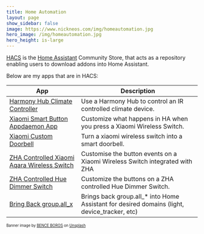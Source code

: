 ```yaml
---
title: Home Automation
layout: page
show_sidebar: false
image: https://www.nickneos.com/img/homeautomation.jpg
hero_image: /img/homeautomation.jpg
hero_height: is-large
---
```


[HACS](https://hacs.xyz/) is the [Home Assistant](https://www.home-assistant.io/) Community Store, that acts as a repository enabling users to download addons into Home Assistant.

Below are my apps that are in HACS:

| App                                                                                                          | Description                                                                                  |
| ------------------------------------------------------------------------------------------------------------ | -------------------------------------------------------------------------------------------- |
| [Harmony Hub Climate Controller](https://github.com/nickneos/HA_harmony_climate_component)                   | Use a Harmony Hub to control an IR controlled climate device.                                |
| [Xiaomi Smart Button Appdaemon App](https://github.com/nickneos/Appdaemon-Xiaomi-Smart-Button)               | Customize what happens in HA when you press a Xiaomi Wireless Switch.                        |
| [Xiaomi Custom Doorbell](https://github.com/nickneos/Appdaemon-Xiaomi-Doorbell)                              | Turn a xiaomi wireless switch into a smart doorbell.                                         |
| [ZHA Controlled Xiaomi Aqara Wireless Switch](https://github.com/nickneos/Appdaemon-ZHA-Xiaomi-Aqara-Switch) | Customise the button events on a Xiaomi Wireless Switch integrated with ZHA                  |
| [ZHA Controlled Hue Dimmer Switch](https://github.com/nickneos/Appdaemon-ZHA-Hue-Dimmer-Switch)              | Customize the buttons on a ZHA controlled Hue Dimmer Switch.                                 |
| [Bring Back group.all_x](https://github.com/nickneos/Bring-Back-group.all_x)                                 | Brings back group.all_* into Home Assistant for desired domains (light, device_tracker, etc) |


<sup><sub>Banner image by <a href="https://unsplash.com/@benceboros?utm_source=unsplash&amp;utm_medium=referral&amp;utm_content=creditCopyText">BENCE BOROS</a> on <a href="https://unsplash.com/s/photos/smart-home?utm_source=unsplash&amp;utm_medium=referral&amp;utm_content=creditCopyText">Unsplash</a></sub></sup>